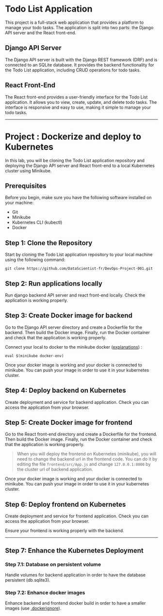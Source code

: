 # Todo List Application

This project is a full-stack web application that provides a platform to manage your todo tasks. The application is split into two parts: the Django API server and the React front-end.


## Django API Server

The Django API server is built with the Django REST framework (DRF) and is connected to an SQLite database. It provides the backend functionality for the Todo List application, including CRUD operations for todo tasks.

## React Front-End

The React front-end provides a user-friendly interface for the Todo List application. It allows you to view, create, update, and delete todo tasks. The interface is responsive and easy to use, making it simple to manage your todo tasks.

---


# Project : Dockerize and deploy to Kubernetes

In this lab, you will be cloning the Todo List application repository and deploying the Django API server and React front-end to a local Kubernetes cluster using Minikube.


## Prerequisites
Before you begin, make sure you have the following software installed on your machine:
- Git
- Minikube
- Kubernetes CLI (kubectl)
- Docker

## Step 1: Clone the Repository

Start by cloning the Todo List application repository to your local machine using the following command:

```
git clone https://github.com/DataScientist-fr/DevOps-Project-001.git
```

## Step 2: Run applications locally

Run django backend API server and react front-end locally.
Check the application is working properly.


## Step 3: Create Docker image for backend

Go to the Django API server directory and create a Dockerfile for the backend. Then build the Docker image. Finally, run the Docker container and check that the application is working properly.

Connect your local to docker to the minikube docker ([explanations](https://minikube.sigs.k8s.io/docs/handbook/pushing/#1-pushing-directly-to-the-in-cluster-docker-daemon-docker-env)) : 
```
eval $(minikube docker-env)
```

Once your docker image is working and your docker is connected to minikube. You can push your image in order to use it in your kubernetes cluster.

## Step 4: Deploy backend on Kubernetes

Create deployment and service for backend application. Check you can access the application from your browser.

## Step 5: Create Docker image for frontend

Go to the React front-end directory and create a Dockerfile for the frontend. Then build the Docker image. Finally, run the Docker container and check that the application is working properly.

> When you will deploy the frontend on Kubernetes (minikube), you will need to change the backend url in the frontend code. You can do it by editing the file `frontend/src/App.js` and change `127.0.0.1:8000` by the cluster url of backend application.

Once your docker image is working and your docker is connected to minikube. You can push your image in order to use it in your kubernetes cluster.

## Step 6: Deploy frontend on Kubernetes

Create deployment and service for frontend application. Check you can access the application from your browser.

Ensure your frontend is working properly with the backend.

---

## Step 7: Enhance the Kubernetes Deployment

### Step 7.1: Database on persistent volume
Handle volumes for backend application in order to have the database persistent (db.sqlite3).

### Step 7.2: Enhance docker images
Enhance backend and frontend docker build in order to have a smaller images (use [.dockerignore](https://docs.docker.com/engine/reference/builder/#dockerignore-file)).
